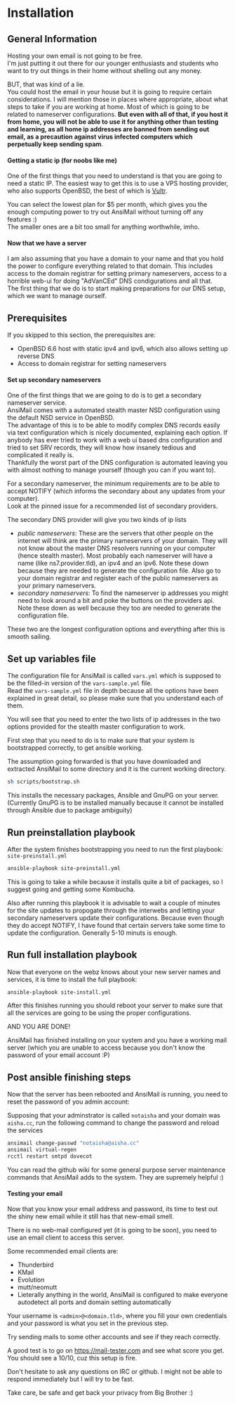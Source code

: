 # Installation

## General Information

Hosting your own email is not going to be free.   
I'm just putting it out there for our younger enthusiasts and students who want to try out things in their home without shelling out any money.

BUT, that was kind of a lie.  
You could host the email in your house but it is going to require certain considerations. I will mention those in places where appropriate, about what steps to take if you are working at home. Most of which is going to be related to nameserver configurations. **But even with all of that, if you host it from home, you will not be able to use it for anything other than testing and learning, as all home ip addresses are banned from sending out email, as a precaution against virus infected computers which perpetually keep sending spam**.

#### Getting a static ip (for noobs like me)
One of the first things that you need to understand is that you are going to need a static IP. The easiest way to get this is to use a VPS hosting provider, who also supports OpenBSD, the best of which is [Vultr](https://vultr.com).

You can select the lowest plan for $5 per month, which gives you the enough computing power to try out AnsiMail without turning off any features :)  
The smaller ones are a bit too small for anything worthwhile, imho.

#### Now that we have a server
I am also assuming that you have a domain to your name and that you hold the power to configure everything related to that domain. This includes access to the domain registrar for setting primary nameservers, access to a horrible web-ui for doing "AdVanCEd" DNS condigurations and all that.  
The first thing that we do is to start making preparations for our DNS setup, which we want to manage ourself.

## Prerequisites
If you skipped to this section, the prerequisites are:
 * OpenBSD 6.6 host with static ipv4 and ipv6, which also allows setting up reverse DNS
 * Access to domain registrar for setting nameservers
  
#### Set up secondary nameservers
One of the first things that we are going to do is to get a secondary nameserver service.  
AnsiMail comes with a automated stealth master NSD configuration using the default NSD service in OpenBSD.  
The advantage of this is to be able to modify complex DNS records easily via text configuration which is nicely documented, explaining each option. If anybody has ever tried to work with a web ui based dns configuration and tried to set SRV records, they will know how insanely tedious and complicated it really is.  
Thankfully the worst part of the DNS configuration is automated leaving you with almost nothing to manage yourself (though you can if you want to).

For a secondary nameserver, the minimum requirements are to be able to accept NOTIFY (which informs the secondary about any updates from your computer).  
Look at the pinned issue for a recommended list of secondary providers.

The secondary DNS provider will give you two kinds of ip lists
 * *public nameservers*: These are the servers that other people on the internet will think are the primary nameservers of your domain. They will not know about the master DNS resolvers running on your computer (hence stealth master). Most probably each nameserver will have a name (like ns7.provider.tld), an ipv4 and an ipv6. Note these down because they are needed to generate the configuration file. Also go to your domain registrar and register each of the public nameservers as your primary nameservers.  
 * *secondary nameservers*: To find the nameserver ip addresses you might need to look around a bit and poke the buttons on the providers api. Note these down as well because they too are needed to generate the configuration file.

These two are the longest configuration options and everything after this is smooth sailing.

## Set up variables file

The configuration file for AnsiMail is called `vars.yml` which is supposed to be the filled-in version of the `vars-sample.yml` file.  
Read the `vars-sample.yml` file in depth because all the options have been explained in great detail, so please make sure that you understand each of them.  

You will see that you need to enter the two lists of ip addresses in the two options provided for the stealth master configuration to work.

First step that you need to do is to make sure that your system is bootstrapped correctly, to get ansible working.

The assumption going forwarded is that you have downloaded and extracted AnsiMail to some directory and it is the current working directory.

```sh
sh scripts/bootstrap.sh
```

This installs the necessary packages, Ansible and GnuPG on your server.  
(Currently GnuPG is to be installed manually because it cannot be installed through Ansible due to package ambiguity)


## Run preinstallation playbook

After the system finishes bootstrapping you need to run the first playbook: `site-preinstall.yml`

```sh
ansible-playbook site-preinstall.yml
```

This is going to take a while because it installs quite a bit of packages, so I suggest going and getting some Kombucha.

Also after running this playbook it is advisable to wait a couple of minutes for the site updates to propogate through the interwebs and letting your secondary nameservers update their configurations. Because even though they do accept NOTIFY, I have found that certain servers take some time to update the configuration. Generally 5-10 minuts is enough.

## Run full installation playbook

Now that everyone on the webz knows about your new server names and services, it is time to install the full playbook:

```sh
ansible-playbook site-install.yml
```

After this finishes running you should reboot your server to make sure that all the services are going to be using the proper configurations.

AND YOU ARE DONE!

AnsiMail has finished installing on your system and you have a working mail server (which you are unable to access because you don't know the password of your email account :P)

## Post ansible finishing steps

Now that the server has been rebooted and AnsiMail is running, you need to reset the password of you admin account:

Supposing that your adminstrator is called `notaisha` and your domain was `aisha.cc`, run the following command to change the password and reload the services

```sh
ansimail change-passwd "notaisha@aisha.cc"
ansimail virtual-regen
rcctl restart smtpd dovecot
```
You can read the github wiki for some general purpose server maintenance commands that AnsiMail adds to the system. They are supremely helpful :)

#### Testing your email

Now that you know your email address and password, its time to test out the shiny new email while it still has that new-email smell.

There is no web-mail configured yet (it is going to be soon), you need to use an email client to access this server.

Some recommended email clients are:
 * Thunderbird
 * KMail
 * Evolution
 * mutt/neomutt
 * Lieterally anything in the world, AnsiMail is configured to make everyone autodetect all ports and domain setting automatically

Your username is `<admin>@<domain.tld>`, where you fill your own credentials and your password is what you set in the previous step.

Try sending mails to some other accounts and see if they reach correctly.

A good test is to go on https://mail-tester.com and see what score you get. You should see a 10/10, cuz this setup is fire.

Don't hesitate to ask any questions on IRC or github. I might not be able to respond immediately but I will try to be fast. 

Take care, be safe and get back your privacy from Big Brother :)
